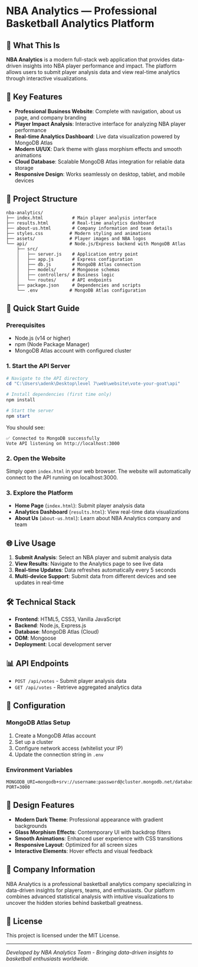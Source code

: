 # NBA Analytics — Professional Basketball Analytics Platform

## 🏀 What This Is

**NBA Analytics** is a modern full-stack web application that provides data-driven insights into NBA player performance and impact. The platform allows users to submit player analysis data and view real-time analytics through interactive visualizations.

## 🎯 Key Features

- **Professional Business Website**: Complete with navigation, about us page, and company branding
- **Player Impact Analysis**: Interactive interface for analyzing NBA player performance
- **Real-time Analytics Dashboard**: Live data visualization powered by MongoDB Atlas
- **Modern UI/UX**: Dark theme with glass morphism effects and smooth animations
- **Cloud Database**: Scalable MongoDB Atlas integration for reliable data storage
- **Responsive Design**: Works seamlessly on desktop, tablet, and mobile devices

## 📁 Project Structure

```
nba-analytics/
├── index.html           # Main player analysis interface
├── results.html         # Real-time analytics dashboard
├── about-us.html        # Company information and team details
├── styles.css          # Modern styling and animations
├── assets/             # Player images and NBA logos
└── api/                # Node.js/Express backend with MongoDB Atlas
    ├── src/
    │   ├── server.js    # Application entry point
    │   ├── app.js       # Express configuration
    │   ├── db.js        # MongoDB Atlas connection
    │   ├── models/      # Mongoose schemas
    │   ├── controllers/ # Business logic
    │   └── routes/      # API endpoints
    ├── package.json     # Dependencies and scripts
    └── .env            # MongoDB Atlas configuration
```

## 🚀 Quick Start Guide

### Prerequisites
- Node.js (v14 or higher)
- npm (Node Package Manager)
- MongoDB Atlas account with configured cluster

### 1. Start the API Server

```powershell
# Navigate to the API directory
cd "C:\Users\adenk\Desktop\level 7\web\website\vote-your-goat\api"

# Install dependencies (first time only)
npm install

# Start the server
npm start
```

You should see:
```
✅ Connected to MongoDB successfully
Vote API listening on http://localhost:3000
```

### 2. Open the Website

Simply open `index.html` in your web browser. The website will automatically connect to the API running on localhost:3000.

### 3. Explore the Platform

- **Home Page** (`index.html`): Submit player analysis data
- **Analytics Dashboard** (`results.html`): View real-time data visualizations
- **About Us** (`about-us.html`): Learn about NBA Analytics company and team

## 🌐 Live Usage

1. **Submit Analysis**: Select an NBA player and submit analysis data
2. **View Results**: Navigate to the Analytics page to see live data
3. **Real-time Updates**: Data refreshes automatically every 5 seconds
4. **Multi-device Support**: Submit data from different devices and see updates in real-time

## 🛠️ Technical Stack

- **Frontend**: HTML5, CSS3, Vanilla JavaScript
- **Backend**: Node.js, Express.js
- **Database**: MongoDB Atlas (Cloud)
- **ODM**: Mongoose
- **Deployment**: Local development server

## 📊 API Endpoints

- `POST /api/votes` - Submit player analysis data
- `GET /api/votes` - Retrieve aggregated analytics data

## 🔧 Configuration

### MongoDB Atlas Setup
1. Create a MongoDB Atlas account
2. Set up a cluster
3. Configure network access (whitelist your IP)
4. Update the connection string in `.env`

### Environment Variables
```
MONGODB_URI=mongodb+srv://username:password@cluster.mongodb.net/database
PORT=3000
```

## 🎨 Design Features

- **Modern Dark Theme**: Professional appearance with gradient backgrounds
- **Glass Morphism Effects**: Contemporary UI with backdrop filters
- **Smooth Animations**: Enhanced user experience with CSS transitions
- **Responsive Layout**: Optimized for all screen sizes
- **Interactive Elements**: Hover effects and visual feedback

## 👥 Company Information

NBA Analytics is a professional basketball analytics company specializing in data-driven insights for players, teams, and enthusiasts. Our platform combines advanced statistical analysis with intuitive visualizations to uncover the hidden stories behind basketball greatness.

## 📄 License

This project is licensed under the MIT License.

---

*Developed by NBA Analytics Team - Bringing data-driven insights to basketball enthusiasts worldwide.*

